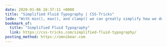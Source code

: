 ```yaml
---
date: 2020-01-06 16:37:11 +0000
title: "Simplified Fluid Typography | CSS-Tricks"
lede: "With min(), max(), and clamp() we can greatly simplify how we define fluid property values in CSS—can't wait for for wider browser support!"
bookmark_of:
  title: "Simplified Fluid Typography"
  link: https://css-tricks.com/simplified-fluid-typography/
posting_method: https://omnibear.com
---
```


